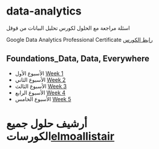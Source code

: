 # data-analytics

اسئلة مراجعة مع الحلول لكورس تحليل البيانات من قوقل 

Google Data Analytics Professional Certificate [رابط الكورس](https://www.coursera.org/professional-certificates/google-data-analytics)





## Foundations_Data, Data, Everywhere

* الأسبوع الأول [Week 1](/Foundations_Data%2C%20Data%2C%20Everywhere/Week_1)
* الأسبوع الثاني [Week 2](/Foundations_Data%2C%20Data%2C%20Everywhere/Week_2)
* الأسبوع الثالث [Week 3](/Foundations_Data%2C%20Data%2C%20Everywhere/Week_3)
* الأسبوع الرابع [Week 4](/Foundations_Data%2C%20Data%2C%20Everywhere/Week_4)
* الأسبوع الخامس [Week 5](/Foundations_Data%2C%20Data%2C%20Everywhere/Week_5)




#  أرشيف حلول جميع الكورسات[elmoallistair](https://github.com/elmoallistair/google-data-analytics/tree/33aebadb2d76570b53a3110e8b2ff2051a0daf1d)


